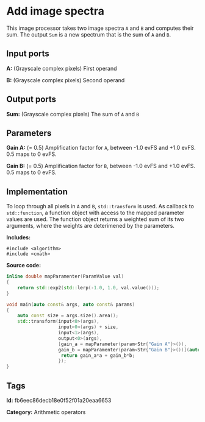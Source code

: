 # Add image spectra

This image processor takes two image spectra `A` and `B` and computes their sum. The output `Sum` is
a new spectrum that is the sum of `A` and `B`.

## Input ports

__A:__ (Grayscale complex pixels) First operand

__B:__ (Grayscale complex pixels) Second operand

## Output ports

__Sum:__ (Grayscale complex pixels) The sum of `A` and `B`

## Parameters

__Gain A:__ (= 0.5) Amplification factor for `A`, between -1.0 evFS and +1.0 evFS. 0.5 maps to
0 evFS.

__Gain B:__ (= 0.5) Amplification factor for `B`, between -1.0 evFS and +1.0 evFS. 0.5 maps to
0 evFS.

## Implementation

To loop through all pixels in `A` and `B`, `std::transform` is used. As callback to `std::function`,
a function object with access to the mapped parameter values are used. The function object returns
a weighted sum of its two arguments, where the weights are deterimened by the parameters.

__Includes:__

```
#include <algorithm>
#include <cmath>
```

__Source code:__

```c++
inline double mapParamenter(ParamValue val)
{
	return std::exp2(std::lerp(-1.0, 1.0, val.value()));
}

void main(auto const& args, auto const& params)
{
	auto const size = args.size().area();
	std::transform(input<0>(args),
	               input<0>(args) + size,
	               input<1>(args),
	               output<0>(args),
	               [gain_a = mapParameter(param<Str{"Gain A"}>()),
	               gain_b = mapParamenter(param<Str{"Gain B"}>())](auto a, auto b) {
	               	return gain_a*a + gain_b*b;
                   });
}
```

## Tags

__Id:__ fb6eec86decb18e0f52f01a20eaa6653

__Category:__ Arithmetic operators
